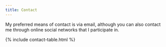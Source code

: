 ```yaml
---
title: Contact
---
```


My preferred means of contact is via email, although you can also contact me through online social networks that I participate
in.

{% include contact-table.html %}

